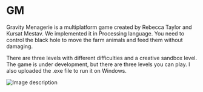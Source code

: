# GM
Gravity Menagerie is a multiplatform game created by Rebecca Taylor and Kursat Mestav. We implemented it in Processing language. 
You need to control the black hole to move the farm animals and feed them without damaging.

There are three levels with different difficulties and a creative sandbox level. The game is under development, but there are three levels you can play. I also uploaded the .exe file to run it on Windows.

![Image description](https://i.ibb.co/hXrj4nR/GM.png)
